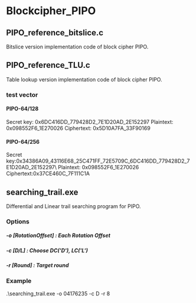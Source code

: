 # Blockcipher_PIPO
## PIPO_reference_bitslice.c
Bitslice version implementation code of block cipher PIPO.

## PIPO_reference_TLU.c
Table lookup version implementation code of block cipher PIPO.

### test vector
#### PIPO-64/128
Secret key: 0x6DC416DD_779428D2_7E1D20AD_2E152297
Plaintext: 0x098552F6_1E270026
Ciphertext: 0x5D10A7FA_33F90169
#### PIPO-64/256
Secret key:0x34386A09_43116E68_25C471FF_72E5709C_6DC416DD_779428D2_7E1D20AD_2E152297\\
Plaintext: 0x098552F6_1E270026
Ciphertext:0x37CE460C_7F111C1A

## searching_trail.exe
Differential and Linear trail searching program for PIPO.
### Options
##### -o [RotationOffset]  : Each Rotation Offset
##### -c [D/L]             : Choose DC('D'), LC('L')
##### -r [Round]           : Target round
### Example
.\searching_trail.exe -o 04176235 -c D -r 8

